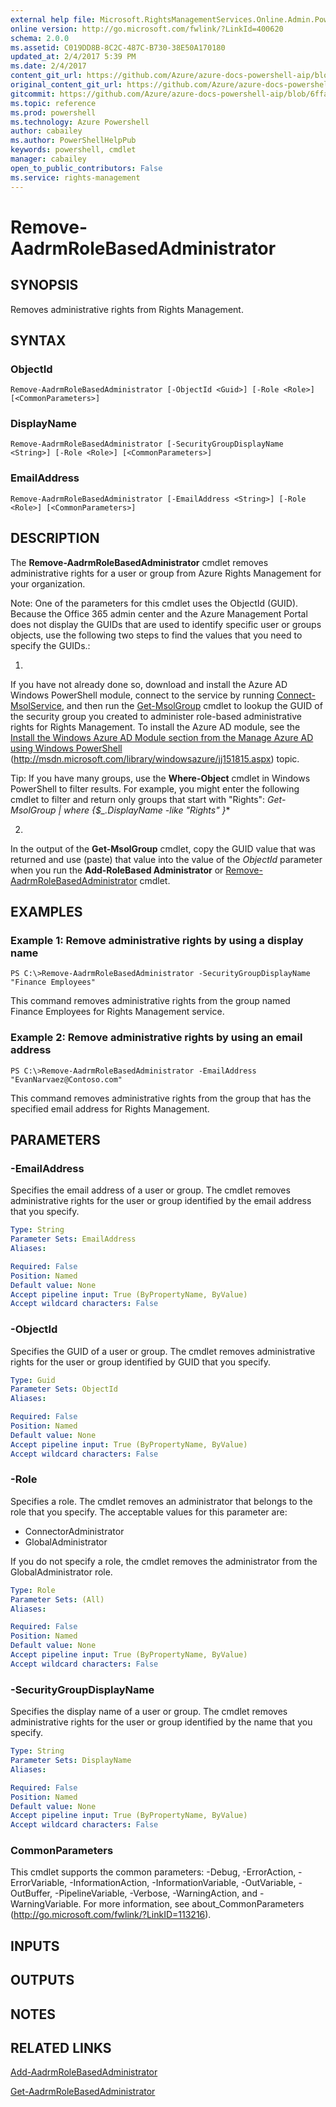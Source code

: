 ```yaml
---
external help file: Microsoft.RightsManagementServices.Online.Admin.PowerShell.dll-Help.xml
online version: http://go.microsoft.com/fwlink/?LinkId=400620
schema: 2.0.0
ms.assetid: C019DD8B-8C2C-487C-B730-38E50A170180
updated_at: 2/4/2017 5:39 PM
ms.date: 2/4/2017
content_git_url: https://github.com/Azure/azure-docs-powershell-aip/blob/live/Azure%20Information%20Protection/AADRM/vlatest/Remove-AadrmRoleBasedAdministrator.md
original_content_git_url: https://github.com/Azure/azure-docs-powershell-aip/blob/live/Azure%20Information%20Protection/AADRM/vlatest/Remove-AadrmRoleBasedAdministrator.md
gitcommit: https://github.com/Azure/azure-docs-powershell-aip/blob/6ffafc7c33a2088f5b1357f508b53e2bb981e987/Azure%20Information%20Protection/AADRM/vlatest/Remove-AadrmRoleBasedAdministrator.md
ms.topic: reference
ms.prod: powershell
ms.technology: Azure Powershell
author: cabailey
ms.author: PowerShellHelpPub
keywords: powershell, cmdlet
manager: cabailey
open_to_public_contributors: False
ms.service: rights-management
---
```


# Remove-AadrmRoleBasedAdministrator

## SYNOPSIS
Removes administrative rights from Rights Management.

## SYNTAX

### ObjectId
```
Remove-AadrmRoleBasedAdministrator [-ObjectId <Guid>] [-Role <Role>] [<CommonParameters>]
```

### DisplayName
```
Remove-AadrmRoleBasedAdministrator [-SecurityGroupDisplayName <String>] [-Role <Role>] [<CommonParameters>]
```

### EmailAddress
```
Remove-AadrmRoleBasedAdministrator [-EmailAddress <String>] [-Role <Role>] [<CommonParameters>]
```

## DESCRIPTION
The **Remove-AadrmRoleBasedAdministrator** cmdlet removes administrative rights for a user or group from Azure Rights Management for your organization.

Note: One of the parameters for this cmdlet uses the ObjectId (GUID).
Because the Office 365 admin center and the Azure Management Portal does not display the GUIDs that are used to identify specific user or groups objects, use the following two steps to find the values that you need to specify the GUIDs.:

1.
If you have not already done so, download and install the Azure AD Windows PowerShell module, connect to the service by running [Connect-MsolService](./Connect-MsolService.md), and then run the [Get-MsolGroup](./Get-MsolGroup.md) cmdlet to lookup the GUID of the security group you created to administer role-based administrative rights for Rights Management.
To install the Azure AD module, see the [Install the Windows Azure AD Module section from the Manage Azure AD using Windows PowerShell](http://msdn.microsoft.com/library/windowsazure/jj151815.aspx) (http://msdn.microsoft.com/library/windowsazure/jj151815.aspx) topic.

Tip: If you have many groups, use the **Where-Object** cmdlet in Windows PowerShell to filter results.
For example, you might enter the following cmdlet to filter and return only groups that start with "Rights": **Get-MsolGroup | where {$_.DisplayName -like "Rights*" }**

2.
In the output of the **Get-MsolGroup** cmdlet, copy the GUID value that was returned and use (paste) that value into the value of the *ObjectId* parameter when you run the **Add-RoleBased Administrator** or [Remove-AadrmRoleBasedAdministrator](./Remove-AadrmRoleBasedAdministrator) cmdlet.

## EXAMPLES

### Example 1: Remove administrative rights by using a display name
```
PS C:\>Remove-AadrmRoleBasedAdministrator -SecurityGroupDisplayName "Finance Employees"
```

This command removes administrative rights from the group named Finance Employees for Rights Management service.

### Example 2: Remove administrative rights by using an email address
```
PS C:\>Remove-AadrmRoleBasedAdministrator -EmailAddress "EvanNarvaez@Contoso.com"
```

This command removes administrative rights from the group that has the specified email address for Rights Management.

## PARAMETERS

### -EmailAddress
Specifies the email address of a user or group.
The cmdlet removes administrative rights for the user or group identified by the email address that you specify.

```yaml
Type: String
Parameter Sets: EmailAddress
Aliases:

Required: False
Position: Named
Default value: None
Accept pipeline input: True (ByPropertyName, ByValue)
Accept wildcard characters: False
```

### -ObjectId
Specifies the GUID of a user or group.
The cmdlet removes administrative rights for the user or group identified by GUID that you specify.

```yaml
Type: Guid
Parameter Sets: ObjectId
Aliases:

Required: False
Position: Named
Default value: None
Accept pipeline input: True (ByPropertyName, ByValue)
Accept wildcard characters: False
```

### -Role
Specifies a role.
The cmdlet removes an administrator that belongs to the role that you specify.
The acceptable values for this parameter are:

- ConnectorAdministrator
- GlobalAdministrator

If you do not specify a role, the cmdlet removes the administrator from the GlobalAdministrator role.

```yaml
Type: Role
Parameter Sets: (All)
Aliases:

Required: False
Position: Named
Default value: None
Accept pipeline input: True (ByPropertyName, ByValue)
Accept wildcard characters: False
```

### -SecurityGroupDisplayName
Specifies the display name of a user or group.
The cmdlet removes administrative rights for the user or group identified by the name that you specify.

```yaml
Type: String
Parameter Sets: DisplayName
Aliases:

Required: False
Position: Named
Default value: None
Accept pipeline input: True (ByPropertyName, ByValue)
Accept wildcard characters: False
```

### CommonParameters
This cmdlet supports the common parameters: -Debug, -ErrorAction, -ErrorVariable, -InformationAction, -InformationVariable, -OutVariable, -OutBuffer, -PipelineVariable, -Verbose, -WarningAction, and -WarningVariable. For more information, see about_CommonParameters (http://go.microsoft.com/fwlink/?LinkID=113216).

## INPUTS

## OUTPUTS

## NOTES

## RELATED LINKS

[Add-AadrmRoleBasedAdministrator](xref:AADRM/vlatest/Add-AadrmRoleBasedAdministrator.md)

[Get-AadrmRoleBasedAdministrator](xref:AADRM/vlatest/Get-AadrmRoleBasedAdministrator.md)
